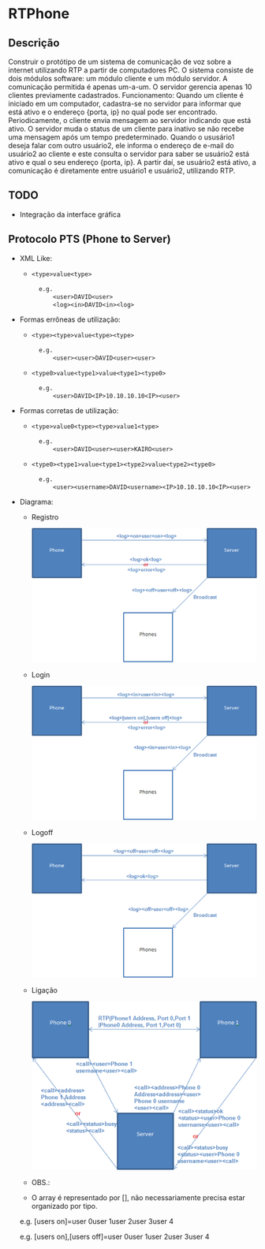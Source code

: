 ﻿# RTPhone

## Descrição
Construir o protótipo de um sistema de comunicação de voz sobre a internet utilizando RTP a partir de computadores PC. O sistema consiste de dois módulos software: um módulo cliente e um módulo servidor. A comunicação permitida é apenas um-a-um. O servidor gerencia apenas 10 clientes previamente cadastrados. Funcionamento: Quando um cliente é iniciado em um computador, cadastra-se no servidor para informar que está ativo e o endereço {porta, ip} no qual pode ser encontrado. Periodicamente, o cliente envia mensagem ao servidor indicando que está ativo. O servidor muda o status de um cliente para inativo se não recebe uma mensagem após um tempo predeterminado. Quando o ususário1 deseja falar com outro usuário2, ele informa o endereço de e-mail do usuário2 ao cliente e este consulta o servidor para saber se usuário2 está ativo e qual o seu endereço {porta, ip}. A partir daí, se usuário2 está ativo, a comunicação é diretamente entre usuário1 e usuário2, utilizando RTP.


## TODO
* Integração da interface gráfica

## Protocolo PTS (Phone to Server)
* XML Like:
 
    * `<type>value<type>`

            e.g. 
                <user>DAVID<user>
                <log><in>DAVID<in><log>


* Formas errôneas de utilização:

    * `<type><type>value<type><type>`

            e.g. 
                <user><user>DAVID<user><user>


    * `<type0>value<type1>value<type1><type0>`

            e.g. 
                <user>DAVID<IP>10.10.10.10<IP><user>



* Formas corretas de utilização:

	* `<type>value0<type><type>value1<type>`

            e.g. 
                <user>DAVID<user><user>KAIRO<user>


	* `<type0><type1>value<type1><type2>value<type2><type0>`

            e.g. 
                <user><username>DAVID<username><IP>10.10.10.10<IP><user>

* Diagrama:

    * Registro


		![Alt text](Docs/Register.png "Registro")
    
    * Login


		![Alt text](Docs/Login.png "Login")
    
    * Logoff


		![Alt text](Docs/Logoff.png "Logoff")
    
    * Ligação


		![Alt text](Docs/Call.png "Ligação")



    * OBS.:

	* O array é representado por [], não necessariamente precisa estar organizado por tipo.

	e.g. 
		[users on]=<in>user 0<in><in>user 1<in><in>user 2<in><in>user 3<in><in>user 4<in>

	e.g. 
		[users on],[users off]=<in>user 0<in><off>user 1<off><in>user 2<in><in>user 3<in><off>user 4<off>


